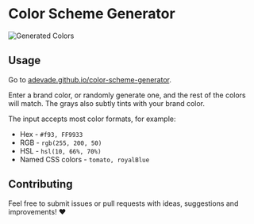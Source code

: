 # Color Scheme Generator

![Generated Colors](https://user-images.githubusercontent.com/1066486/56159605-6b020000-5fc5-11e9-951f-b0b631ebd57b.png)

## Usage

Go to [adevade.github.io/color-scheme-generator](https://adevade.github.io/color-scheme-generator).

Enter a brand color, or randomly generate one, and the rest of the colors will match. The grays also subtly tints with your brand color.

The input accepts most color formats, for example:

- Hex - `#f93, FF9933`
- RGB - `rgb(255, 200, 50)`
- HSL - `hsl(10, 66%, 70%)`
- Named CSS colors - `tomato, royalBlue`

## Contributing

Feel free to submit issues or pull requests with ideas, suggestions and improvements! ❤
